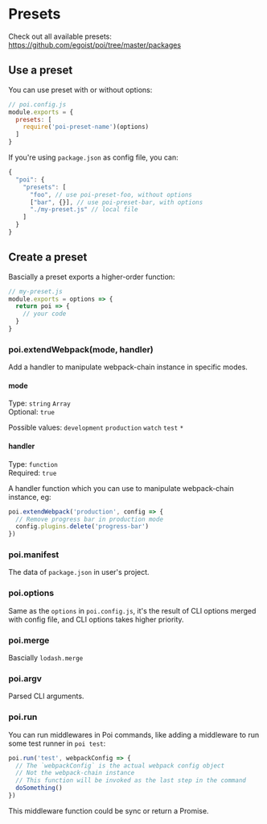 # Presets

Check out all available presets: https://github.com/egoist/poi/tree/master/packages

## Use a preset

You can use preset with or without options:

```js
// poi.config.js
module.exports = {
  presets: [
    require('poi-preset-name')(options)
  ]
}
```

If you're using `package.json` as config file, you can:

```js
{
  "poi": {
    "presets": [
      "foo", // use poi-preset-foo, without options
      ["bar", {}], // use poi-preset-bar, with options
      "./my-preset.js" // local file
    ]
  }
}
```

## Create a preset

Bascially a preset exports a higher-order function:

```js
// my-preset.js
module.exports = options => {
  return poi => {
    // your code
  }
}
```

### poi.extendWebpack(mode, handler)

Add a handler to manipulate webpack-chain instance in specific modes.

#### mode

Type: `string` `Array`<br>
Optional: `true`

Possible values: `development` `production` `watch` `test` `*`

#### handler

Type: `function`<br>
Required: `true`

A handler function which you can use to manipulate webpack-chain instance, eg:

```js
poi.extendWebpack('production', config => {
  // Remove progress bar in production mode
  config.plugins.delete('progress-bar')
})
```

### poi.manifest

The data of `package.json` in user's project.

### poi.options

Same as the `options` in `poi.config.js`, it's the result of CLI options merged with config file, and CLI options takes higher priority.

### poi.merge

Bascially `lodash.merge`

### poi.argv

Parsed CLI arguments.

### poi.run

You can run middlewares in Poi commands, like adding a middleware to run some test runner in `poi test`:

```js
poi.run('test', webpackConfig => {
  // The `webpackConfig` is the actual webpack config object
  // Not the webpack-chain instance
  // This function will be invoked as the last step in the command
  doSomething()
})
```

This middleware function could be sync or return a Promise.


